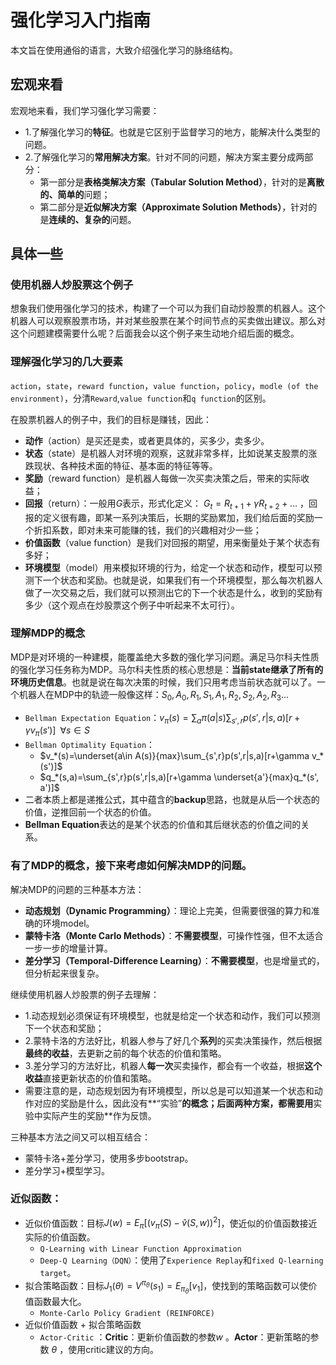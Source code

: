 # 强化学习入门指南

本文旨在使用通俗的语言，大致介绍强化学习的脉络结构。

## 宏观来看

宏观地来看，我们学习强化学习需要：

- 1.了解强化学习的**特征**。也就是它区别于监督学习的地方，能解决什么类型的问题。
- 2.了解强化学习的**常用解决方案**。针对不同的问题，解决方案主要分成两部分：
  - 第一部分是**表格类解决方案（Tabular Solution Method）**，针对的是**离散的、简单的**问题；
  - 第二部分是**近似解决方案（Approximate Solution Methods）**，针对的是**连续的、复杂的**问题。

## 具体一些

### 使用机器人炒股票这个例子

想象我们使用强化学习的技术，构建了一个可以为我们自动炒股票的机器人。这个机器人可以观察股票市场，并对某些股票在某个时间节点的买卖做出建议。那么对这个问题建模需要什么呢？后面我会以这个例子来生动地介绍后面的概念。

### 理解强化学习的几大要素

`action`，`state`，`reward function`，`value function`，`policy`，`modle (of the environment)`，分清`Reward`,`value function`和`q function`的区别。

在股票机器人的例子中，我们的目标是赚钱，因此：

- **动作**（action）是买还是卖，或者更具体的，买多少，卖多少。
- **状态**（state）是机器人对环境的观察，这就非常多样，比如说某支股票的涨跌现状、各种技术面的特征、基本面的特征等等。
- **奖励**（reward function）是机器人每做一次买卖决策之后，带来的实际收益；
- **回报**（return）：一般用$G$表示，形式化定义： $G_t = R_{t+1} +  \gamma R_{t+2} + ...$ ，回报的定义很有趣，即某一系列决策后，长期的奖励累加，我们给后面的奖励一个折扣系数，即对未来可能赚的钱，我们的兴趣相对少一些；
- **价值函数**（value function）是我们对回报的期望，用来衡量处于某个状态有多好；
- **环境模型**（model）用来模拟环境的行为，给定一个状态和动作，模型可以预测下一个状态和奖励。也就是说，如果我们有一个环境模型，那么每次机器人做了一次交易之后，我们就可以预测出它的下一个状态是什么，收到的奖励有多少（这个观点在炒股票这个例子中听起来不太可行）。

### 理解MDP的概念

MDP是对环境的一种建模，能覆盖绝大多数的强化学习问题。满足马尔科夫性质的强化学习任务称为MDP。马尔科夫性质的核心思想是：**当前state继承了所有的环境历史信息**。也就是说在每次决策的时候，我们只用考虑当前状态就可以了。一个机器人在MDP中的轨迹一般像这样：$S_0, A_0, R_1, S_1, A_1, R_2, S_2, A_2, R_3...$

- `Bellman Expectation Equation`：$v_{\pi}(s) = \sum_a\pi(a|s)\sum_{s',r}p(s',r|s,a)[r+\gamma v_{\pi}(s')]\;\;\forall s \in S$
- `Bellman Optimality Equation`：
  - $v_*(s)=\underset{a\in A(s)}{max}\sum_{s',r}p(s',r|s,a)[r+\gamma v_*(s')]$
  - $q_*(s,a)=\sum_{s',r}p(s',r|s,a)[r+\gamma \underset{a'}{max}q_*(s', a')]$
- 二者本质上都是递推公式，其中蕴含的**backup**思路，也就是从后一个状态的价值，逆推回前一个状态的价值。
- **Bellman Equation**表达的是某个状态的价值和其后继状态的价值之间的关系。

### 有了MDP的概念，接下来考虑如何解决MDP的问题。

解决MDP的问题的三种基本方法：

- **动态规划（Dynamic Programming）**：理论上完美，但需要很强的算力和准确的环境model。
- **蒙特卡洛（Monte Carlo Methods）**：**不需要模型**，可操作性强，但不太适合一步一步的增量计算。
- **差分学习（Temporal-Difference Learning）**：**不需要模型**，也是增量式的，但分析起来很复杂。

继续使用机器人炒股票的例子去理解：

- 1.动态规划必须保证有环境模型，也就是给定一个状态和动作，我们可以预测下一个状态和奖励；
- 2.蒙特卡洛的方法好比，机器人参与了好几个**系列**的买卖决策操作，然后根据**最终的收益**，去更新之前的每个状态的价值和策略。
- 3.差分学习的方法好比，机器人**每一次**买卖操作，都会有一个收益，根据**这个收益**直接更新状态的价值和策略。
- 需要注意的是，动态规划因为有环境模型，所以总是可以知道某一个状态和动作对应的奖励是什么，因此没有**“实验”**的概念；后面两种方案，都需要用**实验中实际产生的奖励**作为反馈。

三种基本方法之间又可以相互结合：

- 蒙特卡洛+差分学习，使用多步bootstrap。
- 差分学习+模型学习。

### 近似函数：

- 近似价值函数：目标$J(w) = E_{\pi}[(v_{\pi}(S)-\hat v(S,w))^2]$，使近似的价值函数接近实际的价值函数。
  - `Q-Learning with Linear Function Approximation`
  - `Deep-Q Learning（DQN）`：使用了`Experience Replay`和`fixed Q-learning target`。
- 拟合策略函数：目标$J_1(\theta)=V^{\pi_{\theta}}(s_1) = E_{\pi_{\theta}}[v_1]$，使找到的策略函数可以使价值函数最大化。
  - `Monte-Carlo Policy Gradient (REINFORCE)`
- 近似价值函数 + 拟合策略函数
  - `Actor-Critic` ：**Critic**：更新价值函数的参数$w$ 。**Actor**：更新策略的参数 $θ$ ，使用critic建议的方向。
